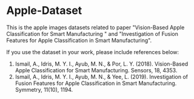 # Apple-Dataset

This is the apple images datasets related to paper "Vision-Based Apple Classification for Smart Manufacturing " and "Investigation of Fusion Features for Apple Classification in Smart Manufacturing".

If you use the dataset in your work, please include references below:

1. Ismail, A., Idris, M. Y. I., Ayub, M. N., & Por, L. Y. (2018). Vision-Based Apple Classification for Smart Manufacturing. Sensors, 18, 4353. 
2. Ismail, A., Idris, M. Y. I., Ayub, M. N., & Yee, L. (2019). Investigation of Fusion Features for Apple Classification in Smart Manufacturing. Symmetry, 11(10), 1194. 


